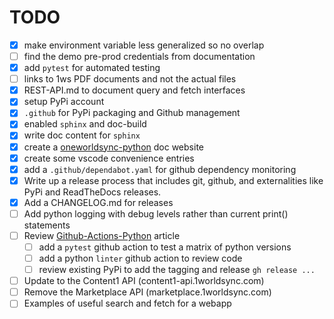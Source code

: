 # TODO

- [x] make environment variable less generalized so no overlap
- [ ] find the demo pre-prod credentials from documentation
- [x] add `pytest` for automated testing
- [ ] links to 1ws PDF documents and not the actual files
- [x] REST-API.md to document query and fetch interfaces
- [x] setup PyPi account
- [x] `.github` for PyPi packaging and Github management
- [x] enabled `sphinx` and doc-build
- [x] write doc content for `sphinx`
- [x] create a [oneworldsync-python](https://oneworldsync-python.readthedocs.io/) doc website
- [x] create some vscode convenience entries
- [x] add a `.github/dependabot.yaml` for github dependency monitoring
- [x] Write up a release process that includes git, github, and externalities like PyPi and ReadTheDocs releases.
- [x] Add a CHANGELOG.md for releases
- [ ] Add python logging with debug levels rather than current print() statements
- [ ] Review [Github-Actions-Python](https://realpython.com/github-actions-python/) article
  - [ ] add a `pytest` github action to test a matrix of python versions
  - [ ] add a python `linter` github action to review code
  - [ ] review existing PyPi to add the tagging and release `gh release ...`
- [ ] Update to the Content1 API (content1-api.1worldsync.com)
- [ ] Remove the Marketplace API (marketplace.1worldsync.com)
- [ ] Examples of useful search and fetch for a webapp
